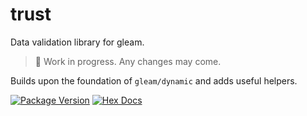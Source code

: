 # trust

Data validation library for gleam.

> :construction: Work in progress. Any changes may come.

Builds upon the foundation of `gleam/dynamic` and adds useful helpers.

[![Package Version](https://img.shields.io/hexpm/v/trust)](https://hex.pm/packages/trust)
[![Hex Docs](https://img.shields.io/badge/hex-docs-ffaff3)](https://hexdocs.pm/trust/)

